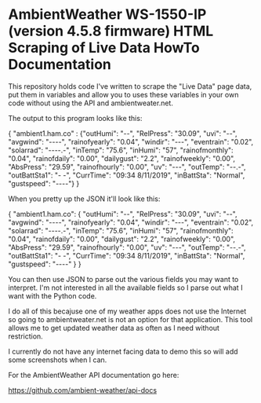 # AmbientWeather WS-1550-IP (version 4.5.8 firmware) HTML Scraping of Live Data HowTo Documentation

This repository holds code I've written to scrape the "Live Data" page data, put them in variables and allow you to uses these variables in your own code without using the API and ambientweater.net.

The output to this program looks like this:

{ "ambient1.ham.co" :  {"outHumi": "--", "RelPress": "30.09", "uvi": "--", "avgwind": "----", "rainofyearly": "0.04", "windir": "---", "eventrain": "0.02", "solarrad": "----.-", "inTemp": "75.6", "inHumi": "57", "rainofmonthly": "0.04", "rainofdaily": "0.00", "dailygust": "2.2", "rainofweekly": "0.00", "AbsPress": "29.59", "rainofhourly": "0.00", "uv": "---", "outTemp": "--.-", "outBattSta1": "- -", "CurrTime": "09:34 8/11/2019", "inBattSta": "Normal", "gustspeed": "----"} }

When you pretty up the JSON it'll look like this:

{
	"ambient1.ham.co": {
		"outHumi": "--",
		"RelPress": "30.09",
		"uvi": "--",
		"avgwind": "----",
		"rainofyearly": "0.04",
		"windir": "---",
		"eventrain": "0.02",
		"solarrad": "----.-",
		"inTemp": "75.6",
		"inHumi": "57",
		"rainofmonthly": "0.04",
		"rainofdaily": "0.00",
		"dailygust": "2.2",
		"rainofweekly": "0.00",
		"AbsPress": "29.59",
		"rainofhourly": "0.00",
		"uv": "---",
		"outTemp": "--.-",
		"outBattSta1": "- -",
		"CurrTime": "09:34 8/11/2019",
		"inBattSta": "Normal",
		"gustspeed": "----"
	}
}

You can then use JSON to parse out the various fields you may want to interpret. I'm not interested in all the available fields so I parse out what I want with the Python code.

I do all of this becajuse one of my weather apps does not use the Internet so going to ambientweater.net is not an option for that application. This tool allows me to get updated weather data as often as I need without restriction.

I currently do not have any internet facing data to demo this so will add some screenshots when I can.

For the AmbientWeather API documentation go here:

https://github.com/ambient-weather/api-docs